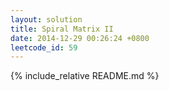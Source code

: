 ```yaml
---
layout: solution
title: Spiral Matrix II
date: 2014-12-29 00:26:24 +0800
leetcode_id: 59
---
```

{% include_relative README.md %}
